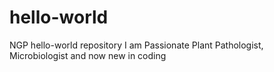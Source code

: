 # hello-world
NGP hello-world repository
I am Passionate Plant Pathologist, Microbiologist and now new in coding

